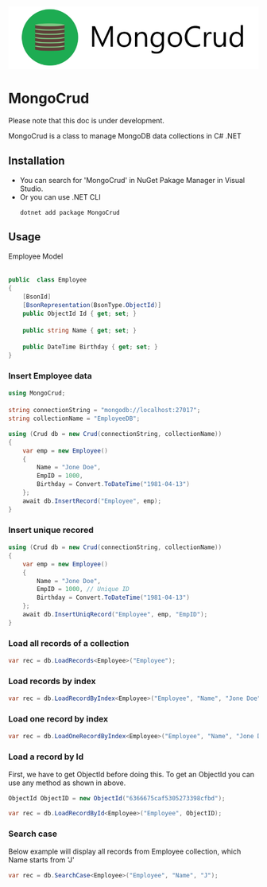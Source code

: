 ![MongoCrud](https://raw.githubusercontent.com/skiddow/MongoCrud/main/assets/banner.jpg)
# MongoCrud
Please note that this doc is under development.

MongoCrud is a class to manage MongoDB data collections in C# .NET

## Installation
- You can search for 'MongoCrud' in NuGet Pakage Manager in Visual Studio.
- Or you can use .NET CLI
    ```
    dotnet add package MongoCrud
    ```

## Usage

Employee Model

```c#

public  class Employee
{
    [BsonId]
    [BsonRepresentation(BsonType.ObjectId)]
    public ObjectId Id { get; set; }

    public string Name { get; set; }

    public DateTime Birthday { get; set; }
}

```

### Insert Employee data

```c#
using MongoCrud;

string connectionString = "mongodb://localhost:27017";
string collectionName = "EmployeeDB";

```

```c#
using (Crud db = new Crud(connectionString, collectionName))
{
    var emp = new Employee()
    {
        Name = "Jone Doe",
        EmpID = 1000,
        Birthday = Convert.ToDateTime("1981-04-13")
    };
    await db.InsertRecord("Employee", emp);
}

```

### Insert unique recored

```c#
using (Crud db = new Crud(connectionString, collectionName))
{
    var emp = new Employee()
    {
        Name = "Jone Doe",
        EmpID = 1000, // Unique ID
        Birthday = Convert.ToDateTime("1981-04-13")
    };
    await db.InsertUniqRecord("Employee", emp, "EmpID");
}
```

### Load all records of a collection

```c#
var rec = db.LoadRecords<Employee>("Employee");
```

### Load records by index

```c#
var rec = db.LoadRecordByIndex<Employee>("Employee", "Name", "Jone Doe");
```

### Load one record by index

```c#
var rec = db.LoadOneRecordByIndex<Employee>("Employee", "Name", "Jone Doe");
```

### Load a record by Id
First, we have to get ObjectId before doing this. To get an ObjectId you can use any method as shown in above.
```c#
ObjectId ObjectID = new ObjectId("6366675caf5305273398cfbd");
```

```c#
var rec = db.LoadRecordById<Employee>("Employee", ObjectID);
```

### Search case
Below example will display all records from Employee collection, which Name starts from 'J'
```c#
var rec = db.SearchCase<Employee>("Employee", "Name", "J");
```